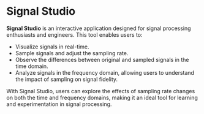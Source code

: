 # Signal Studio

**Signal Studio** is an interactive application designed for signal processing enthusiasts and engineers. This tool enables users to:

- Visualize signals in real-time.
- Sample signals and adjust the sampling rate.
- Observe the differences between original and sampled signals in the time domain.
- Analyze signals in the frequency domain, allowing users to understand the impact of sampling on signal fidelity.

With Signal Studio, users can explore the effects of sampling rate changes on both the time and frequency domains, making it an ideal tool for learning and experimentation in signal processing.
